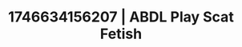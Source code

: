 ---
categories:
- Immersive passion
- Soft lighting seduction
- Intimate reveal
- AI-generated
- Flushed skin
- Pleasure activism
- ASMR
- Cosplay
image: /assets/images/1746634156207.jpg
layout: post
seo:
  description: Featured content with sensual ABDL Play, Scat Fetish. HD images available.
  keywords: ABDL Play, Scat Fetish
  og_image: /assets/images/1746634156207.jpg
  schema_type: VisualArtwork
tags:
- ABDL Play
- Scat Fetish
- '#1746634156207'
title: 1746634156207 | ABDL Play Scat Fetish
---